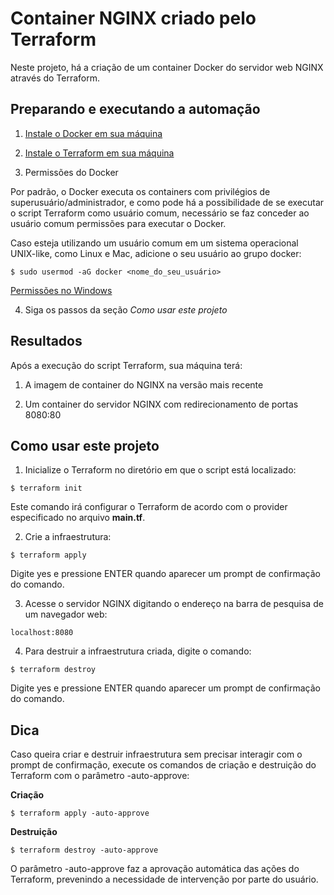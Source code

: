 # Container NGINX criado pelo Terraform

Neste projeto, há a criação de um container Docker do servidor web NGINX através do Terraform.

## Preparando e executando a automação

1. [Instale o Docker em sua máquina](https://docs.docker.com/get-docker/)

2. [Instale o Terraform em sua máquina](https://developer.hashicorp.com/terraform/downloads)

3. Permissões do Docker

Por padrão, o Docker executa os containers com privilégios de superusuário/administrador, e como pode há a possibilidade de se executar o script Terraform como usuário comum, necessário se faz conceder ao usuário comum permissões para executar o Docker.

Caso esteja utilizando um usuário comum em um sistema operacional UNIX-like, como Linux e Mac, adicione o seu usuário ao grupo docker:

`$ sudo usermod -aG docker <nome_do_seu_usuário>`

[Permissões no Windows](https://docs.docker.com/desktop/windows/permission-requirements/)

4. Siga os passos da seção *Como usar este projeto*

## Resultados

Após a execução do script Terraform, sua máquina terá:

1. A imagem de container do NGINX na versão mais recente

2. Um container do servidor NGINX com redirecionamento de portas 8080:80

## Como usar este projeto

1. Inicialize o Terraform no diretório em que o script está localizado:

`$ terraform init`

Este comando irá configurar o Terraform de acordo com o provider especificado no arquivo **main.tf**.

2. Crie a infraestrutura:

`$ terraform apply`

Digite yes e pressione ENTER quando aparecer um prompt de confirmação do comando.

3. Acesse o servidor NGINX digitando o endereço na barra de pesquisa de um navegador web:

`localhost:8080`

4. Para destruir a infraestrutura criada, digite o comando:

`$ terraform destroy`

Digite yes e pressione ENTER quando aparecer um prompt de confirmação do comando.

## Dica

Caso queira criar e destruir infraestrutura sem precisar interagir com o prompt de confirmação, execute os comandos de criação e destruição do Terraform com o parâmetro -auto-approve:

**Criação**

`$ terraform apply -auto-approve`

**Destruição**

`$ terraform destroy -auto-approve`

O parâmetro -auto-approve faz a aprovação automática das ações do Terraform, prevenindo a necessidade de intervenção por parte do usuário.
